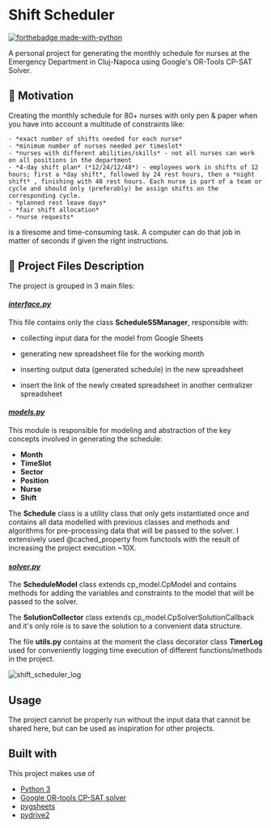 # Shift Scheduler 

[![forthebadge made-with-python](http://ForTheBadge.com/images/badges/made-with-python.svg)](https://www.python.org/)



A personal project for generating the monthly schedule for nurses at the Emergency Department in Cluj-Napoca using  Google's OR-Tools CP-SAT Solver. 

## :dart: Motivation

Creating the monthly schedule for 80+ nurses with only pen & paper when you have into account a multitude of constraints like:

	- *exact number of shifts needed for each nurse*
	- *minimum number of nurses needed per timeslot*
	- *nurses with different abilities/skills* - not all nurses can work on all positions in the department
	- *4-day shift plan* (*12/24/12/48*) - employees work in shifts of 12 hours; first a *day shift*, followed by 24 rest hours, then a *night shift* , finishing with 48 rest hours. Each nurse is part of a team or cycle and should only (preferably) be assign shifts on the corresponding cycle.
	- *planned rest leave days*
	- *fair shift allocation*
	- *nurse requests*

is a tiresome and time-consuming task. A computer can do that job in matter of seconds if given the right instructions.



## :floppy_disk: Project Files Description

The project is grouped in 3 main files:

#### <u>*interface.py*</u> 

This file contains only the class **ScheduleSSManager**, responsible with:

  - collecting input data for the model from Google Sheets

  - generating new spreadsheet file for the working month

  - inserting output data (generated schedule) in the new spreadsheet

  - insert the link of the newly created spreadsheet in another centralizer spreadsheet   

    

#### <u>*models.py*</u>

This module is responsible for modeling and abstraction of the key concepts involved in generating the schedule:

 - **Month**
 - **TimeSlot**
 - **Sector**
 - **Position**
 - **Nurse**
 - **Shift**

The **Schedule** class is a utility class that only gets instantiated once and contains all data modelled with previous classes and methods and algorithms for pre-processing data that will be passed to the solver. I extensively used @cached_property from functools with the result of increasing the project execution ~10X.

####  <u>*solver.py*</u>

The **ScheduleModel** class extends cp_model.CpModel and contains methods for adding the variables and constraints to the model that will be passed to the solver.

The **SolutionCollector** class extends cp_model.CpSolverSolutionCallback and it's only role is to save the solution to a convenient data structure.



The file **utils.py** contains at the moment the class decorator class **TimerLog** used for conveniently logging time execution of different functions/methods in the project. 

![shift_scheduler_log](D:\Desktop\shift_scheduler_log.png)



## Usage

The project cannot be properly run without the input data that cannot be shared here, but can be used as inspiration for other projects. 



## Built with

This project makes use of

- [Python 3](https://www.python.org/downloads/)
- [Google OR-tools CP-SAT solver](https://developers.google.com/optimization/cp/cp_solver)
- [pygsheets](https://github.com/nithinmurali/pygsheets)
- [pydrive2](https://github.com/iterative/PyDrive2)













